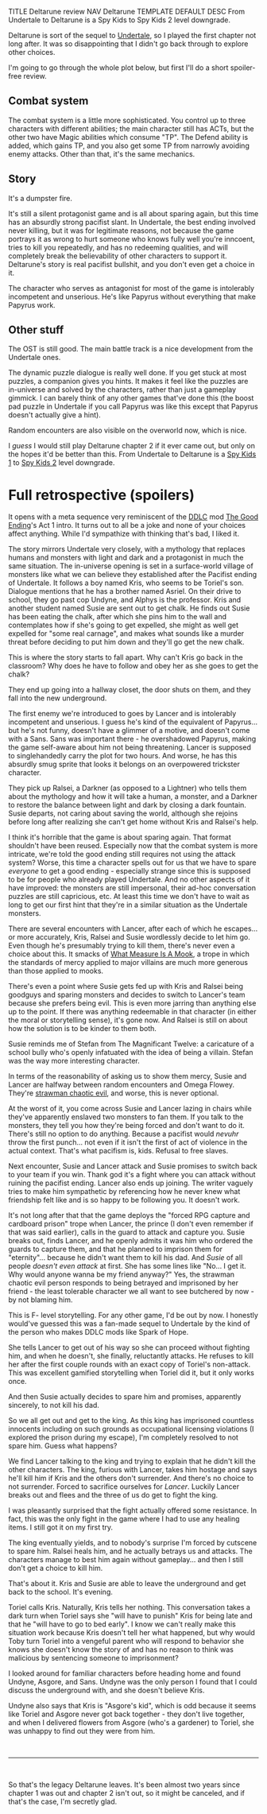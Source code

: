 TITLE Deltarune review
NAV Deltarune
TEMPLATE DEFAULT
DESC From Undertale to Deltarune is a Spy Kids to Spy Kids 2 level downgrade.

Deltarune is sort of the sequel to [Undertale](undertale), so I played the first chapter not long after. It was so disappointing that I didn't go back through to explore other choices.

I'm going to go through the whole plot below, but first I'll do a short spoiler-free review.

## Combat system

The combat system is a little more sophisticated. You control up to three characters with different abilities; the main character still has ACTs, but the other two have Magic abilities which consume "TP". The Defend ability is added, which gains TP, and you also get some TP from narrowly avoiding enemy attacks. Other than that, it's the same mechanics.

## Story

It's a dumpster fire.

It's still a silent protagonist game and is all about sparing again, but this time has an absurdly strong pacifist slant. In Undertale, the best ending involved never killing, but it was for legitimate reasons, not because the game portrays it as wrong to hurt someone who knows fully well you're inncoent, tries to kill you repeatedly, and has no redeeming qualities, and will completely break the believability of other characters to support it. Deltarune's story is real pacifist bullshit, and you don't even get a choice in it.

The character who serves as antagonist for most of the game is intolerably incompetent and unserious. He's like Papyrus without everything that make Papyrus work.

## Other stuff

The OST is still good. The main battle track is a nice development from the Undertale ones.

The dynamic puzzle dialogue is really well done. If you get stuck at most puzzles, a companion gives you hints. It makes it feel like the puzzles are in-universe and solved by the characters, rather than just a gameplay gimmick. I can barely think of any other games that've done this (the boost pad puzzle in Undertale if you call Papyrus was like this except that Papyrus doesn't actually give a hint).

Random encounters are also visible on the overworld now, which is nice.

I *guess* I would still play Deltarune chapter 2 if it ever came out, but only on the hopes it'd be better than this. From Undertale to Deltarune is a [Spy Kids 1](spy_kids) to [Spy Kids 2](spy_kids_2) level downgrade.

# Full retrospective (spoilers)

It opens with a meta sequence very reminiscent of the [DDLC](ddlc) mod [The Good Ending](ddlc_mods/the_good_ending)'s Act 1 intro. It turns out to all be a joke and none of your choices affect anything. While I'd sympathize with thinking that's bad, I liked it.

The story mirrors Undertale very closely, with a mythology that replaces humans and monsters with light and dark and a protagonist in much the same situation. The in-universe opening is set in a surface-world village of monsters like what we can believe they established after the Pacifist ending of Undertale. It follows a boy named Kris, who seems to be Toriel's son. Dialogue mentions that he has a brother named Asriel. On their drive to school, they go past cop Undyne, and Alphys is the professor. Kris and another student named Susie are sent out to get chalk. He finds out Susie has been eating the chalk, after which she pins him to the wall and contemplates how if she's going to get expelled, she might as well get expelled for "some real carnage", and makes what sounds like a murder threat before deciding to put him down and they'll go get the new chalk.

This is where the story starts to fall apart. Why can't Kris go back in the classroom? Why does he have to follow and obey her as she goes to get the chalk?

They end up going into a hallway closet, the door shuts on them, and they fall into the new underground.

The first enemy we're introduced to goes by Lancer and is intolerably incompetent and unserious. I guess he's kind of the equivalent of Papyrus... but he's not funny, doesn't have a glimmer of a motive, and doesn't come with a Sans. Sans was important there - he overshadowed Papyrus, making the game self-aware about him not being threatening. Lancer is supposed to singlehandedly carry the plot for two hours. And worse, he has this absurdly smug sprite that looks it belongs on an overpowered trickster character.

They pick up Ralsei, a Darkner (as opposed to a Lightner) who tells them about the mythology and how it will take a human, a monster, and a Darkner to restore the balance between light and dark by closing a dark fountain. Susie departs, not caring about saving the world, although she rejoins before long after realizing she can't get home without Kris and Ralsei's help.

I think it's horrible that the game is about sparing again. That format shouldn't have been reused. Especially now that the combat system is more intricate, we're told the good ending still requires not using the attack system? Worse, this time a character spells out for us that we have to spare *everyone* to get a good ending - especially strange since this is supposed to be for people who already played Undertale. And no other aspects of it have improved: the monsters are still impersonal, their ad-hoc conversation puzzles are still capricious, etc. At least this time we don't have to wait as long to get our first hint that they're in a similar situation as the Undertale monsters.

There are several encounters with Lancer, after each of which he escapes... or more accurately, Kris, Ralsei and Susie wordlessly decide to let him go. Even though he's presumably trying to kill them, there's never even a choice about this. It smacks of [What Measure Is A Mook](https://tvtropes.org/pmwiki/pmwiki.php/Main/WhatMeasureIsAMook), a trope in which the standards of mercy applied to major villains are much more generous than those applied to mooks.

There's even a point where Susie gets fed up with Kris and Ralsei being goodguys and sparing monsters and decides to switch to Lancer's team because she prefers being evil. This is even more jarring than anything else up to the point. If there was anything redeemable in that character (in either the moral or storytelling sense), it's gone now. And Ralsei is still on about how the solution is to be kinder to them both.

Susie reminds me of Stefan from The Magnificant Twelve: a caricature of a school bully who's openly infatuated with the idea of being a villain. Stefan was the way more interesting character.

In terms of the reasonability of asking us to show them mercy, Susie and Lancer are halfway between random encounters and Omega Flowey. They're [strawman chaotic evil](/fiction/strawman_chaotic_evil), and worse, this is never optional.

At the worst of it, you come across Susie and Lancer lazing in chairs while they've apparently enslaved two monsters to fan them. If you talk to the monsters, they tell you how they're being forced and don't want to do it. There's still no option to do anything. Because a pacifist would *nevuhr* throw the first punch... not even if it isn't the first of act of violence in the actual context. That's what pacifism is, kids. Refusal to free slaves.

Next encounter, Susie and Lancer attack and Susie promises to switch back to your team if you win. Thank god it's a fight where you can attack without ruining the pacifist ending. Lancer also ends up joining. The writer vaguely tries to make him sympathetic by referencing how he never knew what friendship felt like and is so happy to be following you. It doesn't work.

It's not long after that that the game deploys the "forced RPG capture and cardboard prison" trope when Lancer, the prince (I don't even remember if that was said earlier), calls in the guard to attack and capture you. Susie breaks out, finds Lancer, and he openly admits it was him who ordered the guards to capture them, and that he planned to imprison them for "eternity"... because he didn't want them to kill his dad. And *Susie* of all people *doesn't even attack* at first. She has some lines like "No... I get it. Why would anyone wanna be my friend anyway?" Yes, the strawman chaotic evil person responds to being betrayed and imprisoned by her friend - the least tolerable character we all want to see butchered by now - by not blaming him.

This is F- level storytelling. For any other game, I'd be out by now. I honestly would've guessed this was a fan-made sequel to Undertale by the kind of the person who makes DDLC mods like Spark of Hope.

She tells Lancer to get out of his way so she can proceed without fighting him, and when he doesn't, she finally, reluctantly attacks. He refuses to kill her after the first couple rounds with an exact copy of Toriel's non-attack. This was excellent gamified storytelling when Toriel did it, but it only works once.

And then Susie actually decides to spare him and promises, apparently sincerely, to not kill his dad.

So we all get out and get to the king. As this king has imprisoned countless innocents including on such grounds as occupational licensing violations (I explored the prison during my escape), I'm completely resolved to not spare him. Guess what happens?

We find Lancer talking to the king and trying to explain that he didn't kill the other characters. The king, furious with Lancer, takes him hostage and says he'll kill him if Kris and the others don't surrender. And there's no choice to not surrender. Forced to sacrifice ourselves for *Lancer*. Luckily Lancer breaks out and flees and the three of us do get to fight the king.

I was pleasantly surprised that the fight actually offered some resistance. In fact, this was the only fight in the game where I had to use any healing items. I still got it on my first try.

The king eventually yields, and to nobody's surprise I'm forced by cutscene to spare him. Ralsei heals him, and he actually betrays us and attacks. The characters manage to best him again without gameplay... and then I still don't get a choice to kill him.

That's about it. Kris and Susie are able to leave the underground and get back to the school. It's evening.

Toriel calls Kris. Naturally, Kris tells her nothing. This conversation takes a dark turn when Toriel says she "will have to punish" Kris for being late and that he "will have to go to bed early". I know we can't really make this situation work because Kris doesn't tell her what happened, but why would Toby turn Toriel into a vengeful parent who will respond to behavior she knows she doesn't know the story of and has no reason to think was malicious by sentencing someone to imprisonment?

I looked around for familiar characters before heading home and found Undyne, Asgore, and Sans. Undyne was the only person I found that I could discuss the underground with, and she doesn't believe Kris.

Undyne also says that Kris is "Asgore's kid", which is odd because it seems like Toriel and Asgore never got back together - they don't live together, and when I delivered flowers from Asgore (who's a gardener) to Toriel, she was unhappy to find out they were from him.

<br>

---

<br>

So that's the legacy Deltarune leaves. It's been almost two years since chapter 1 was out and chapter 2 isn't out, so it might be canceled, and if that's the case, I'm secretly glad.
